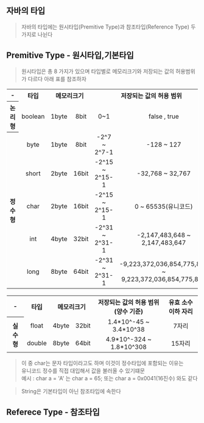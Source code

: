## 자바의 타입
> 자바의 타입에는 원시타입(Premitive Type)과 참조타입(Reference Type) 두 가지로 나뉜다

## Premitive Type - 원시타입,기본타입
> 원시타입은 총 8 가지가 있으며 타입별로 메모리크기와 저장되는 값의 허용범위가 다르다
> 아래 표를 참조하자
<table style="text-align:center;width:100%;border:1px solid white">
	<tr>
		<th>-</th>
		<th>타입</th>
		<th colspan="2">메모리크기</th>
		<th colspan="2" style="width:50%;">저장되는 값의 허용 범위</th>
	</tr>
	<tr>
		<th>논리형</th>
		<td>boolean</td>
		<td>1byte</td>
		<td>8bit</td>
		<td>0~1</td>
		<td>false , true</td>
	</tr>
	<tr>
		<th rowspan="5">정수형</th>
		<td>byte</td>
		<td>1byte</td>
		<td>8bit</td>
		<td>-2^7 ~ 2^7-1</td>
		<td>-128 ~ 127</td>
	</tr>
	<tr><td>short
	</td><td>2byte
	</td><td>16bit
	</td><td>-2^15 ~ 2^15-1
	</td><td>-32,768 ~ 32,767
	</td></tr>
	<tr><td>char
	</td><td>2byte
	</td><td>16bit
	</td><td>-2^15 ~ 2^15-1
	</td><td>0 ~ 65535(유니코드)
	</td></tr>
		<tr><td>int
	</td><td>4byte
	</td><td>32bit
	</td><td>-2^31 ~ 2^31-1
	</td><td>-2,147,483,648 ~ 2,147,483,647
	</td></tr>
		<tr><td>long
	</td><td>8byte
	</td><td>64bit
	</td><td>-2^31 ~ 2^31-1
	</td><td>-9,223,372,036,854,775,808 ~ 9,223,372,036,854,775,807
	</td></tr>
</table>


<table style="text-align:center;border:1px solid white;width:100%">
	<tr>
		<th>-</th>
		<th>타입</th>
		<th colspan="2">메모리크기</th>
		<th>저장되는 값의 허용 범위(양수 기준)</th>
		<th>유효 소수 이하 자리</th>
	</tr>
		<tr>
		<th rowspan="2">실수형</th>
		<td>float</td>
		<td>4byte</td>
		<td>32bit</td>
		<td>1.4*10^-45 ~ 3.4*10^38</td>
		<td>7자리</td>
	</tr>
	<tr>
		<td>double</td>
		<td>8byte</td>
		<td>64bit</td>
		<td>4.9*10^-324 ~ 1.8*10^308</td>
		<td>15자리</td>
	</tr>
</table>

> 이 중 char는 문자 타입이라고도 하며 이것이 정수타입에 포함되는 이유는  
> 유니코드 정수를 직접 대입해서 값을 불러올 수 있기떄문  
> 예시 : char a = 'A' 는 char a = 65; 또는 char a = 0x0041(16진수) 와도 같다

> String은 기본타입이 아닌 참조타입에 속한다

## Referece Type - 참조타입